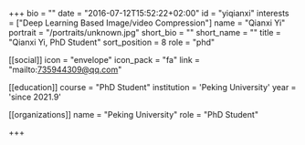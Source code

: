 +++
bio = ""
date = "2016-07-12T15:52:22+02:00"
id = "yiqianxi"
interests = ["Deep Learning Based Image/video Compression"]
name = "Qianxi Yi"
portrait = "/portraits/unknown.jpg"
short_bio = ""
short_name = ""
title = "Qianxi Yi, PhD Student"
sort_position = 8 
role = "phd"

[[social]]
    icon = "envelope"
    icon_pack = "fa"
    link = "mailto:735944309@qq.com"

[[education]]
    course = "PhD Student"
    institution = 'Peking University'
    year = 'since 2021.9'

[[organizations]]
    name = "Peking University"
    role = "PhD Student"

+++

